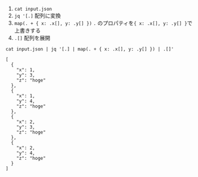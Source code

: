 1. `cat input.json`
2. `jq '[.]` 配列に変換
3. `map(. + { x: .x[], y: .y[] })` `.` のプロパティを`{ x: .x[], y: .y[] }`で上書きする
4. `.[]` 配列を展開

```
cat input.json | jq '[.] | map(. + { x: .x[], y: .y[] }) | .[]'
```

```
[
  {
    "x": 1,
    "y": 3,
    "z": "hoge"
  },
  {
    "x": 1,
    "y": 4,
    "z": "hoge"
  },
  {
    "x": 2,
    "y": 3,
    "z": "hoge"
  },
  {
    "x": 2,
    "y": 4,
    "z": "hoge"
  }
]
```
